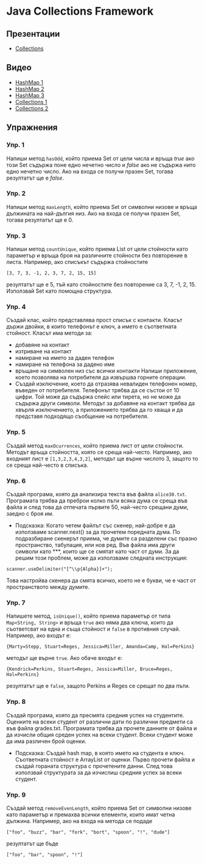 # Java Collections Framework

## Презентации
* [Collections](https://docs.google.com/presentation/d/1jjp-6xAWcovXykKcF7qPjn5dm_xMp17fiK0QYj4yRTk/edit?usp=sharing)

## Видео
* [HashMap 1](https://youtu.be/OuqFFbmU_Bk)
* [HashMap 2](https://youtu.be/-RdCD43OZqM)
* [HashMap 3](https://youtu.be/kQU8U6i1a6U)
* [Collections 1](https://youtu.be/Q47v6WAF4po)
* [Collections 2](https://youtu.be/YqyRs8BROJo)

## Упражнения

### Упр. 1
Напиши метод `hasOdd`, който приема Set от цели числа и връща *true* ако този Set съдържа поне едно нечетно число и *false* ако не съдържа нито едно нечетно число. Ако на входа се получи празен Set, тогава резултатът ще е *false*. 

### Упр. 2
Напиши метод `maxLength`, който приема Set от символни низове и връща дължината на най-дългия низ. Ако на входа се получи празен Set, тогава резултатът ще е 0. 

### Упр. 3
Напиши метод `countUnique`, който приема List от цели стойности като параметър и връща броя на различните стойности без повторение в листа. Например, ако списъкът съдържа стойностите 
```
[3, 7, 3, -1, 2, 3, 7, 2, 15, 15]
```
резултатът ще е 5, тъй като стойностите без повторение са 3, 7, -1, 2, 15. Използвай Set като помощна структура.

### Упр. 4
Създай клас, който представлява прост списък с контакти. Класът държи двойки, в които телефонът е ключ, а името е съответната стойност. Класът има методи за:
 * добавяне на контакт
 * изтриване на контакт
 * намиране на името за даден телефон
 * намиране на телефона за дадено име
 * връщане на символен низ със всички контакти
 Напиши приложение, което позволява на потребителя да извършва горните операции. 
 * Създай изключение, което да отразява невалиден телефонен номер, въведен от потребителя. Телефонът трябва да се състои от 10 цифри. Той може да съдържа спейс или тирета, но не може да съдържа други символи. Методът за добавяне на контакт трябва да хвърля изключението, а приложението трябва да го хваща и да представя подходящо съобщение на потребителя.

### Упр. 5
Създай метод `maxOcurrences`, който приема лист от цели стойности. Методът връща стойността, която се среща най-често. Например, ако входният лист е `[1,3,2,3,4,3,2]`, методът ще върне числото 3, защото то се среща най-често в списъка.

### Упр. 6
Създай програма, която да анализира текста във файла `alice30.txt`. Програмата трябва да преброи колко пъти всяка дума се среща във файла и след това да отпечата първите 50, най-често срещани думи, заедно с броя им. 
* Подсказка: Когато четем файлът със скенер, най-добре е да използваме scanner.next() за да прочетем поредната дума. По подразбиране скенерът приема, че думите са разделени със празно пространство, табулация, или нов ред. Във файла има други символи като ***, които ще се смятат като част от думи. За да решим този проблем, може да използваме следната инструкция:
```
scanner.useDelimiter("[^\\p{Alpha}]+");
```   
Това настройва скенера да смята всичко, което не е букви, че е част от пространството между думите. 

### Упр. 7
Напишете метод, `isUnique()`, който приема параметър от типа `Map<String, String>` и връща `true` ако няма два ключа, които да съответсват на една и съща стойност и `false` в противния случай. Например, ако входът е:
```
{Marty=Stepp, Stuart=Reges, Jessica=Miller, Amanda=Camp, Hal=Perkins}
``` 
методът ще върне `true`. Ако обаче входът е:
```
{Kendrick=Perkins, Stuart=Reges, Jessica=Miller, Bruce=Reges, Hal=Perkins}
```
резултатът ще е `false`, защото Perkins и Reges се срещат по два пъти. 

### Упр. 8
Създай програма, която да пресмята средния успех на студентите. Оценките на всеки студент от различни дати по различни предмети са във файла grades.txt. Програмата трябва да прочете данните от файла и да изчисли общия среден успех на всеки студент. Всеки студент може да има различен брой оценки.
* Подсказка: Създай hash map, в която името на студента е ключ. Съответната стойност е ArrayList от оценки. Първо прочети файла и създай гораната структура с прочетените данни. След това използвай структурата за да изчислиш средния успех за всеки студент.

### Упр. 9
Създай метод `removeEvenLength`, който приема Set от символни низове като параметър и премахва всички елементи, които имат четна дължина. Например, ако на входа на метода се подаде
```
["foo", "buzz", "bar", "fork", "bort", "spoon", "!", "dude"]
``` 
резултатът ще бъде
```
["foo", "bar", "spoon", "!"]
```
